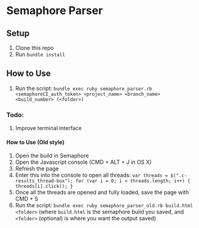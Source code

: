 # Semaphore Parser

## Setup
1. Clone this repo
2. Run `bundle install`

## How to Use
1. Run the script: `bundle exec ruby semaphore_parser.rb <semaphoreCI_auth_token> <project_name> <branch_name> <build_number> (<folder>)`

### Todo:
1. Improve terminal interface


#### How to Use (Old style)
1. Open the build in Semaphore
2. Open the Javascript console (CMD + ALT + J in OS X)
3. Refresh the page
4. Enter this into the console to open all threads: ```var threads = $(".c-results_thread-box"); for (var i = 0; i < threads.length; i++) { threads[i].click(); }```
5. Once all the threads are opened and fully loaded, save the page with CMD + S
6. Run the script: `bundle exec ruby semaphore_parser_old.rb build.html <folder>` (where `build.html` is the semaphore build you saved, and `<folder>` (optional) is where you want the output saved)
